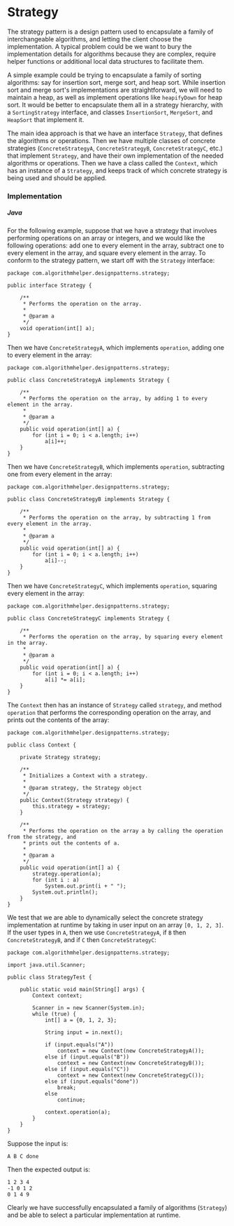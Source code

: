 # Strategy

The strategy pattern is a design pattern used to encapsulate a family of interchangeable algorithms,
and letting the client choose the implementation. A typical problem could be we want to bury the 
implementation details for algorithms because they are complex, require helper functions or 
additional local data structures to facilitate them. 

A simple example could be trying to encapsulate a family of sorting algorithms: say for insertion 
sort, merge sort, and heap sort. While insertion sort and merge sort's implementations are 
straightforward, we will need to maintain a heap, as well as implement operations like `heapifyDown`
for heap sort. It would be better to encapsulate them all in a strategy hierarchy, with a 
`SortingStrategy` interface, and classes `InsertionSort`, `MergeSort`, and `HeapSort` that 
implement it.

The main idea approach is that we have an interface `Strategy`, that defines the 
algorithms or operations. Then we have multiple classes of concrete strategies 
(`ConcreteStrategyA`, `ConcreteStrategyB`, `ConcreteStrategyC`, etc.) that implement `Strategy`, 
and have their own implementation of the needed algorithms or operations. Then we have a class 
called the `Context`, which has an instance of a `Strategy`, and keeps track of which concrete
strategy is being used and should be applied.

### Implementation

##### Java

For the following example, suppose that we have a strategy that involves performing operations on
an array or integers, and we would like the following operations: add one to every element in the 
array, subtract one to every element in the array, and square every element in the array. To 
conform to the strategy pattern, we start off with the `Strategy` interface:

```
package com.algorithmhelper.designpatterns.strategy;

public interface Strategy {

    /**
     * Performs the operation on the array.
     *
     * @param a
     */
    void operation(int[] a);
}
```

Then we have `ConcreteStrategyA`, which implements `operation`, adding one to every element in the
array:

```
package com.algorithmhelper.designpatterns.strategy;

public class ConcreteStrategyA implements Strategy {

    /**
     * Performs the operation on the array, by adding 1 to every element in the array.
     *
     * @param a
     */
    public void operation(int[] a) {
        for (int i = 0; i < a.length; i++)
            a[i]++;
    }
}
```

Then we have `ConcreteStrategyB`, which implements `operation`, subtracting one from every element 
in the array:

```
package com.algorithmhelper.designpatterns.strategy;

public class ConcreteStrategyB implements Strategy {

    /**
     * Performs the operation on the array, by subtracting 1 from every element in the array.
     *
     * @param a
     */
    public void operation(int[] a) {
        for (int i = 0; i < a.length; i++)
            a[i]--;
    }
}
```

Then we have `ConcreteStrategyC`, which implements `operation`, squaring every element in the array:

```
package com.algorithmhelper.designpatterns.strategy;

public class ConcreteStrategyC implements Strategy {

    /**
     * Performs the operation on the array, by squaring every element in the array.
     *
     * @param a
     */
    public void operation(int[] a) {
        for (int i = 0; i < a.length; i++)
            a[i] *= a[i];
    }
}
```

The `Context` then has an instance of `Strategy` called `strategy`, and method `operation` that
performs the corresponding operation on the array, and prints out the contents of the array:

```
package com.algorithmhelper.designpatterns.strategy;

public class Context {

    private Strategy strategy;

    /**
     * Initializes a Context with a strategy.
     *
     * @param strategy, the Strategy object
     */
    public Context(Strategy strategy) {
        this.strategy = strategy;
    }

    /**
     * Performs the operation on the array a by calling the operation from the strategy, and
     * prints out the contents of a.
     *
     * @param a
     */
    public void operation(int[] a) {
        strategy.operation(a);
        for (int i : a)
            System.out.print(i + " ");
        System.out.println();
    }
}
```

We test that we are able to dynamically select the concrete strategy implementation at runtime by
taking in user input on an array `[0, 1, 2, 3]`. If the user types in `A`, then we use 
`ConcreteStrategyA`, if `B` then `ConcreteStrategyB`, and if `C` then `ConcreteStrategyC`:

```
package com.algorithmhelper.designpatterns.strategy;

import java.util.Scanner;

public class StrategyTest {

    public static void main(String[] args) {
        Context context;

        Scanner in = new Scanner(System.in);
        while (true) {
            int[] a = {0, 1, 2, 3};

            String input = in.next();

            if (input.equals("A"))
                context = new Context(new ConcreteStrategyA());
            else if (input.equals("B"))
                context = new Context(new ConcreteStrategyB());
            else if (input.equals("C"))
                context = new Context(new ConcreteStrategyC());
            else if (input.equals("done"))
                break;
            else
                continue;

            context.operation(a);
        }
    }
}
```

Suppose the input is:

```
A B C done
```

Then the expected output is:

```
1 2 3 4 
-1 0 1 2 
0 1 4 9 
```

Clearly we have successfully encapsulated a family of algorithms (`Strategy`) and be able to select 
a particular implementation at runtime. 
